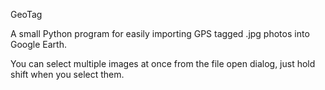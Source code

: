 GeoTag

A small Python program for easily importing GPS tagged .jpg photos into Google Earth.

You can select multiple images at once from the file open dialog, just hold shift when you select them.
